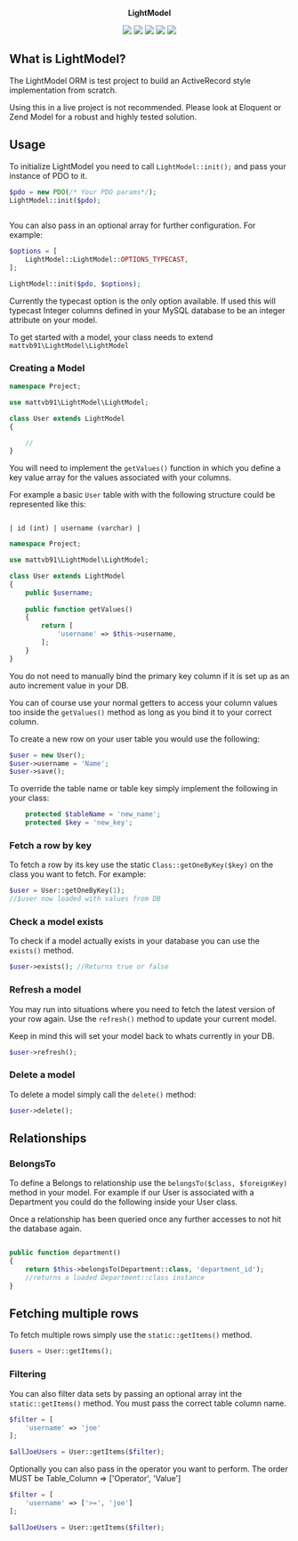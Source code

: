 <p align="center"><b>LightModel</b></p>

<p align="center">
  <img src="https://travis-ci.org/mattvb91/LightModel.svg?branch=master">
  <img class="latest_stable_version_img" src="https://poser.pugx.org/mattvb91/lightmodel/v/stable">
  <img class="total_img" src="https://poser.pugx.org/mattvb91/lightmodel/downloads">
  <img class="latest_unstable_version_img" src="https://poser.pugx.org/mattvb91/lightmodel/v/unstable">
  <img class="license_img" src="https://poser.pugx.org/mattvb91/lightmodel/license">
</p>

## What is LightModel?

The LightModel ORM is test project to build an ActiveRecord 
style implementation from scratch.

Using this in a live project is not recommended. Please look at Eloquent or Zend Model for 
a robust and highly tested solution.

## Usage

To initialize LightModel you need to call ```LightModel::init();``` and pass your instance
of PDO to it.

```php
$pdo = new PDO(/* Your PDO params*/);
LightModel::init($pdo);
     
```

You can also pass in an optional array for further configuration. For example:

```php
$options = [
    LightModel::LightModel::OPTIONS_TYPECAST,
];

LightModel::init($pdo, $options);
```
Currently the typecast option is the only option available. If used this will typecast Integer columns
defined in your MySQL database to be an integer attribute on your model.


To get started with a model, your class needs to extend ```mattvb91\LightModel\LightModel```

### Creating a Model

```php
namespace Project;

use mattvb91\LightModel\LightModel;

class User extends LightModel
{

    //
}

```

You will need to implement the ```getValues()``` function in which you define a key value 
array for the values associated with your columns.

For example a basic ```User``` table with with the following structure could be represented
like this:

```mysql

| id (int) | username (varchar) |
```

```php
namespace Project;

use mattvb91\LightModel\LightModel;

class User extends LightModel
{
    public $username;
    
    public function getValues()
    {
        return [
            'username' => $this->username,
        ];
    }
}

```

You do not need to manually bind the primary key column if it is set up as an auto increment
value in your DB. 

You can of course use your normal getters to access your column values too inside the 
```getValues()``` method as long as you bind it to your correct column.

To create a new row on your user table you would use the following:

```php
$user = new User();
$user->username = 'Name';
$user->save();
```

To override the table name or table key simply implement the following in your class:

```php
    protected $tableName = 'new_name';
    protected $key = 'new_key';
```

### Fetch a row by key

To fetch a row by its key use the static ```Class::getOneByKey($key)``` on the class you want to fetch.
For example:

```php
$user = User::getOneByKey(1);
//$user now loaded with values from DB
```

### Check a model exists

To check if a model actually exists in your database you can use the ```exists()``` method.

```php
$user->exists(); //Returns true or false
```

### Refresh a model

You may run into situations where you need to fetch the latest version of your row again.
Use the ```refresh()``` method to update your current model. 

Keep in mind this will set your model back to whats currently in your DB.

```php
$user->refresh();
```

### Delete a model

To delete a model simply call the ```delete()``` method:

```php
$user->delete();
```

## Relationships

### BelongsTo

To define a Belongs to relationship use the ```belongsTo($class, $foreignKey)``` method in your model.
For example if our User is associated with a Department you could do the following
inside your User class.

Once a relationship has been queried once any further accesses to not hit the database again.

```php

public function department() 
{
    return $this->belongsTo(Department::class, 'department_id');
    //returns a loaded Department::class instance
}

```

## Fetching multiple rows

To fetch multiple rows simply use the ```static::getItems()``` method.

```php
$users = User::getItems();
```

### Filtering

You can also filter data sets by passing an optional array int the ```static::getItems()```
method. You must pass the correct table column name.

```php
$filter = [
    'username' => 'joe'
];

$allJoeUsers = User::getItems($filter);

```

Optionally you can also pass in the operator you want to perform. 
The order MUST be Table_Column => ['Operator', 'Value']
```php
$filter = [
    'username' => ['>=', 'joe']
];

$allJoeUsers = User::getItems($filter);

```